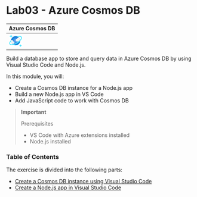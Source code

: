 # Lab03 - Azure Cosmos DB

| Azure Cosmos DB                         |
| --------------------------------------- |
| ![app-service-plan](./img/cosmosdb.svg) |

Build a database app to store and query data in Azure Cosmos DB by using Visual Studio Code and Node.js.

In this module, you will:

- Create a Cosmos DB instance for a Node.js app
- Build a new Node.js app in VS Code
- Add JavaScript code to work with Cosmos DB

> **Important**
>
> Prerequisites
>
> - VS Code with Azure extensions installed
> - Node.js installed

### Table of Contents

The exercise is divided into the following parts:
- [Create a Cosmos DB instance using Visual Studio Code](./01.cosmosdb-create.md)
- [Create a Node.js app in Visual Studio Code](./02.cosmosdb-nodejs-vscode.md)